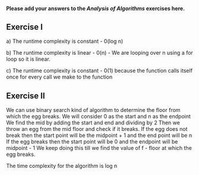 #### Please add your answers to the ***Analysis of  Algorithms*** exercises here.

## Exercise I

a) The runtime complexity is constant - 0(log n) 


b) The runtime complexity is linear - 0(n) - We are looping over n using a for loop so it is linear.


c) The runtime complexity is constant - 0(1) because the function calls itself once for every call we make to the function

## Exercise II

We can use binary search kind of algorithm to determine the floor from which the egg breaks. 
We will consider 0 as the start and n as the endpoint
We find the mid by adding the start and end and dividing by 2
Then we throw an egg from the mid floor and check if it breaks.
If the egg does not break then the start point will be the midpoint + 1 and the end point will be n
If the egg breaks then the start point will be 0 and the endpoint will be midpoint - 1
We keep doing this till we find the value of f - floor at which the egg breaks.

The time complexity for the algorithm is log n 

